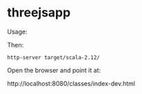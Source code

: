 # threejsapp

Usage:

Then:

```
http-server target/scala-2.12/
```

Open the browser and point it at:

http://localhost:8080/classes/index-dev.html

